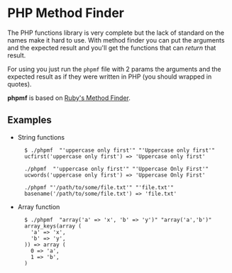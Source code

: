 PHP Method Finder
=================

The PHP functions library is very complete but the lack of standard on the names 
make it hard to use. With method finder you can put the arguments and the expected
result and you'll get the functions that can *return* that result.

For using you just run the `phpmf` file with 2 params the arguments and the expected
result as if they were written in PHP (you should wrapped in quotes).

**phpmf** is based on [Ruby's Method Finder](http://citizen428.net/archives/1585).

## Examples ##

* String functions

        $ ./phpmf  "'uppercase only first'" "'Uppercase only first'"
        ucfirst('uppercase only first') => 'Uppercase only first'

        ./phpmf  "'uppercase only first'" "'Uppercase Only First'"
        ucwords('uppercase only first') => 'Uppercase Only First'

        ./phpmf "'/path/to/some/file.txt'" "'file.txt'"
        basename('/path/to/some/file.txt') => 'file.txt'

* Array function

        $ ./phpmf  "array('a' => 'x', 'b' => 'y')" "array('a','b')"
        array_keys(array (
          'a' => 'x',
          'b' => 'y',
        )) => array (
          0 => 'a',
          1 => 'b',
        )

